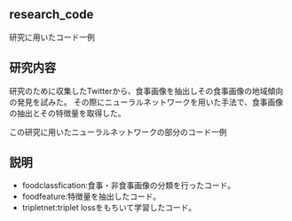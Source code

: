 ## research_code
研究に用いたコード一例

## 研究内容
研究のために収集したTwitterから、食事画像を抽出しその食事画像の地域傾向の発見を試みた。
その際にニューラルネットワークを用いた手法で、食事画像の抽出とその特徴量を取得した。

この研究に用いたニューラルネットワークの部分のコード一例

## 説明
- foodclassfication:食事・非食事画像の分類を行ったコード。
- foodfeature:特徴量を抽出したコード。
- tripletnet:triplet lossをもちいて学習したコード。
